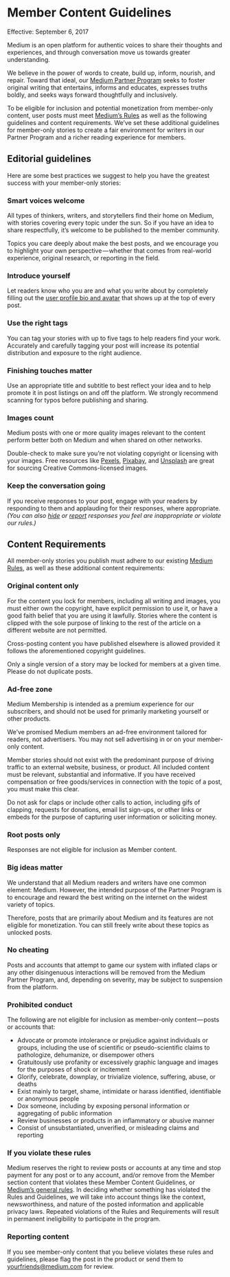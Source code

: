 # Member Content Guidelines

Effective: September 6, 2017

Medium is an open platform for authentic voices to share their thoughts and experiences, and through conversation move us towards greater understanding.

We believe in the power of words to create, build up, inform, nourish, and repair. Toward that ideal, our [Medium Partner Program](https://www.medium.com/me/partner/enroll) seeks to foster original writing that entertains, informs and educates, expresses truths boldly, and seeks ways forward thoughtfully and inclusively.

To be eligible for inclusion and potential monetization from member-only content, user posts must meet [Medium’s Rules](https://www.medium.com/policy/medium-rules-30e5502c4eb4) as well as the following guidelines and content requirements. We’ve set these additional guidelines for member-only stories to create a fair environment for writers in our Partner Program and a richer reading experience for members.

## Editorial guidelines
Here are some best practices we suggest to help you have the greatest success with your member-only stories:

### Smart voices welcome
All types of thinkers, writers, and storytellers find their home on Medium, with stories covering every topic under the sun. So if you have an idea to share respectfully, it’s welcome to be published to the member community.

Topics you care deeply about make the best posts, and we encourage you to highlight your own perspective — whether that comes from real-world experience, original research, or reporting in the field.

### Introduce yourself
Let readers know who you are and what you write about by completely filling out the [user profile bio and avatar](https://help.medium.com/hc/en-us/articles/115004915048-Edit-your-profile-image) that shows up at the top of every post.

### Use the right tags
You can tag your stories with up to five tags to help readers find your work.
Accurately and carefully tagging your post will increase its potential distribution and exposure to the right audience.

### Finishing touches matter
Use an appropriate title and subtitle to best reflect your idea and to help promote it in post listings on and off the platform. We strongly recommend scanning for typos before publishing and sharing.

### Images count
Medium posts with one or more quality images relevant to the content perform better both on Medium and when shared on other networks.

Double-check to make sure you’re not violating copyright or licensing with your images. Free resources like [Pexels](https://www.pexels.com/), [Pixabay](https://pixabay.com/), and [Unsplash](https://unsplash.com/) are great for sourcing Creative Commons-licensed images.

### Keep the conversation going
If you receive responses to your post, engage with your readers by responding to them and applauding for their responses, where appropriate. *(You can also [hide](https://help.medium.com/hc/en-us/articles/215285537-Hide-responses) or [report](https://help.medium.com/hc/en-us/articles/214098258-Report-posts-users) responses you feel are inappropriate or violate our rules.)*

## Content Requirements
All member-only stories you publish must adhere to our existing [Medium Rules](https://www.medium.com/policy/medium-rules-30e5502c4eb4), as well as these additional content requirements:

### Original content only
For the content you lock for members, including all writing and images, you must either own the copyright, have explicit permission to use it, or have a good faith belief that you are using it lawfully.
Stories where the content is clipped with the sole purpose of linking to the rest of the article on a different website are not permitted.

Cross-posting content you have published elsewhere is allowed provided it follows the aforementioned copyright guidelines.

Only a single version of a story may be locked for members at a given time. Please do not duplicate posts.

### Ad-free zone
Medium Membership is intended as a premium experience for our subscribers, and should not be used for primarily marketing yourself or other products.

We’ve promised Medium members an ad-free environment tailored for readers, not advertisers. You may not sell advertising in or on your member-only content.

Member stories should not exist with the predominant purpose of driving traffic to an external website, business, or product. All included content must be relevant, substantial and informative. If you have received compensation or free goods/services in connection with the topic of a post, you must make this clear.

Do not ask for claps or include other calls to action, including gifs of clapping, requests for donations, email list sign-ups, or other links or embeds for the purpose of capturing user information or soliciting money.

### Root posts only
Responses are not eligible for inclusion as Member content.

### Big ideas matter
We understand that all Medium readers and writers have one common element: Medium. However, the intended purpose of the Partner Program is to encourage and reward the best writing on the internet on the widest variety of topics.

Therefore, posts that are primarily about Medium and its features are not eligible for monetization. You can still freely write about these topics as unlocked posts.

### No cheating
Posts and accounts that attempt to game our system with inflated claps or any other disingenuous interactions will be removed from the Medium Partner Program, and, depending on severity, may be subject to suspension from the platform.

### Prohibited conduct
The following are not eligible for inclusion as member-only content — posts or accounts that:
- Advocate or promote intolerance or prejudice against individuals or groups, including the use of scientific or pseudo-scientific claims to pathologize, dehumanize, or disempower others
- Gratuitously use profanity or excessively graphic language and images for the purposes of shock or incitement
- Glorify, celebrate, downplay, or trivialize violence, suffering, abuse, or deaths
- Exist mainly to target, shame, intimidate or harass identified, identifiable or anonymous people
- Dox someone, including by exposing personal information or aggregating of public information
- Review businesses or products in an inflammatory or abusive manner
- Consist of unsubstantiated, unverified, or misleading claims and reporting

### If you violate these rules
Medium reserves the right to review posts or accounts at any time and stop payment for any post or to any account, and/or remove from the Member section content that violates these Member Content Guidelines, or [Medium’s general rules](https://medium.com/policy/medium-rules-30e5502c4eb4). In deciding whether something has violated the Rules and Guidelines, we will take into account things like the context, newsworthiness, and nature of the posted information and applicable privacy laws. Repeated violations of the Rules and Requirements will result in permanent ineligibility to participate in the program.

### Reporting content
If you see member-only content that you believe violates these rules and guidelines, please flag the post in the product or send them to [yourfriends@medium.com](mailto:yourfriends@medium.com) for review.

